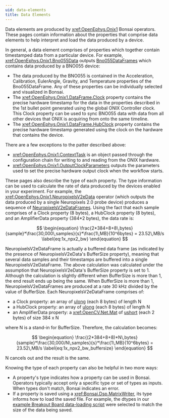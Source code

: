 ```yaml
---
uid: data-elements
title: Data Elements
---
```


Data elements are produced by <xref:OpenEphys.Onix1> Bonsai operators. These
pages contain information about the properties that comprise data elements to
help interpret and load the data produced by a device.

In general, a data element comprises of properties which together contain
timestamped data from a particular device. For example,
<xref:OpenEphys.Onix1.Bno055Data> outputs
[Bno055DataFrames](xref:OpenEphys.Onix1.Bno055DataFrame) which contains data
produced by a BNO055 device: 
-   The data produced by the BNO055 is contained in the Acceleration,
    Calibration, EulerAngle, Gravity, and Temperature properties of the
    Bno055DataFrame. Any of these properties can be individually selected and
    visualized in Bonsai.
-   The <xref:OpenEphys.Onix1.DataFrame.Clock> property contains the precise
    hardware timestamp for the data in the properties described in the 1st
    bullet point generated using the global ONIX Controller clock. This Clock
    property can be used to sync BNO055 data with data from all other devices
    that ONIX is acquiring from onto the same timeline. 
-   The <xref:OpenEphys.Onix1.DataFrame.HubClock> property contains the precise
    hardware timestamp generated using the clock on the hardware that contains
    the device.

There are a few exceptions to the patter described above: 
-   <xref:OpenEphys.Onix1.ContextTask> is an object passed through the
    configuration chain for writing to and reading from the ONIX hardware.
-   <xref:OpenEphys.Onix1.OutputClockParameters> outputs the parameters used to
    set the precise hardware output clock when the workflow starts.

These pages also describe the type of each property. The type information can be
used to calculate the rate of data produced by the devices enabled in your
experiment. For example, the <xref:OpenEphys.Onix1.NeuropixelsV2eData> operator
(which outputs the data produced by a single Neuropixels 2.0 probe device)
produces a sequence of
[NeuropixelsV2eDataFrames](xref:OpenEphys.Onix1.NeuropixelsV2eDataFrame). Using
the fact that each sample comprises of a Clock property (8 bytes), a HubClock
property (8 bytes), and an AmplifierData property (384*2 bytes), the data rate
is: 

$$
\begin{equation}
    \frac{2*384+8+8\,bytes}{sample}*\frac{30,000\,samples}{s}*\frac{1\,MB}{10^6bytes} = 23.52\,MB/s
    \label{eq:1x_npx2_bw}
\end{equation}
$$

NeuropixelsV2eDataFrame is actually a buffered data frame (as indicated by the
presence of NeuropixelsV2eData's BufferSize property), meaning that several data
samples and their timestamps are buffered into a single NeuropixelsV2eDataFrame.
The above calculation was calculated under the assumption that
NeuropixelsV2eData's BufferSize property is set to 1. Although the calculation
is slightly different when BufferSize is more than 1, the end result ends up
being the same. When BufferSize is more than 1, NeuropixelsV2eDataFrames are
produced at a rate 30 kHz divided by the value of BufferSize. Each
NeuropixelsV2eDataFrame comprises of:

-   a Clock property: an array of <a class="xref external"
    href="https://learn.microsoft.com/dotnet/api/system.uint64" target="_blank"
    rel="noopener noreferrer nofollow">ulong</a> (each 8 bytes) of length N
-   a HubClock property: an array of <a class="xref external"
    href="https://learn.microsoft.com/dotnet/api/system.uint64" target="_blank"
    rel="noopener noreferrer nofollow">ulong</a> (each 8 bytes) of length N
-   an AmplifierData property: a <xref:OpenCV.Net.Mat> of <a class="xref
    external" href="https://learn.microsoft.com/dotnet/api/system.uint16"
    target="_blank" rel="noopener noreferrer nofollow">ushort</a> (each 2 bytes)
    of size 384 x N

where N is a stand-in for BufferSize. Therefore, the calculation becomes:

$$
\begin{equation}
    \frac{(2*384+8+8)*N\,bytes}{sample}*\frac{30,000/N\,samples}{s}*\frac{1\,MB}{10^6bytes} = 23.52\,MB/s
    \label{eq:1x_npx2_bw_buffersize}
\end{equation}
$$

N cancels out and the result is the same. 

Knowing the type of each property can also be helpful in two more ways:

-   A property's type indicates how a property can be used in Bonsai. Operators
    typically accept only a specific type or set of types as inputs. When types
    don't match, Bonsai indicates an error.
-   If a property is saved using a <xref:Bonsai.Dsp.MatrixWriter>, its type
    informs how to load the saved file. For example, the dtypes in our 
    [example Breakout Board data-loading script](xref:breakout_load-data) were
    selected to match the size of the data being saved.


